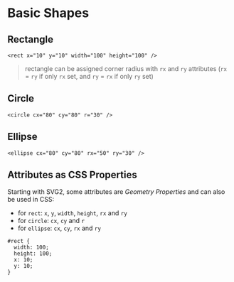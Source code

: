 # Basic Shapes

## Rectangle

```
<rect x="10" y="10" width="100" height="100" />
```

> rectangle can be assigned corner radius with `rx` and `ry` attributes (`rx` = `ry` if only `rx` set, and `ry` = `rx` if only `ry` set)

## Circle

```
<circle cx="80" cy="80" r="30" />
```

## Ellipse

```
<ellipse cx="80" cy="80" rx="50" ry="30" />
```

## Attributes as CSS Properties

Starting with SVG2, some attributes are _Geometry Properties_ and can also be used in CSS:

* for `rect`: `x`, `y`, `width`, `height`, `rx` and `ry`
* for `circle`: `cx`, `cy` and `r`
* for `ellipse`: `cx`, `cy`, `rx` and `ry`

```
#rect {
  width: 100;
  height: 100;
  x: 10;
  y: 10;
}
```